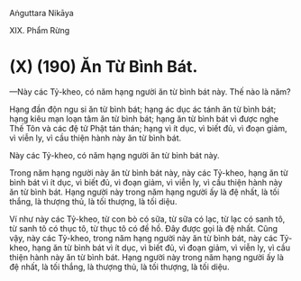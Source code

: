 Aṅguttara Nikāya

XIX. Phẩm Rừng

# (X) (190) Ăn Từ Bình Bát.

—Này các Tỷ-kheo, có năm hạng người ăn từ bình bát này. Thế nào là năm?

Hạng đần độn ngu si ăn từ bình bát; hạng ác dục ác tánh ăn từ bình bát; hạng kiêu mạn loạn tâm ăn từ bình bát; hạng ăn từ bình bát vì được nghe Thế Tôn và các đệ tử Phật tán thán; hạng vì ít dục, vì biết đủ, vì đoạn giảm, vì viễn ly, vì cầu thiện hành này ăn từ bình bát.

Này các Tỷ-kheo, có năm hạng người ăn từ bình bát này.

Trong năm hạng người này ăn từ bình bát này, này các Tỷ-kheo, hạng ăn từ bình bát vì ít dục, vì biết đủ, vì đoạn giảm, vì viễn ly, vì cầu thiện hành này ăn từ bình bát. Hạng người này trong năm hạng người ấy là đệ nhất, là tối thắng, là thượng thủ, là tối thượng, là tối diệu.

Ví như này các Tỷ-kheo, từ con bò có sữa, từ sữa có lạc, từ lạc có sanh tô, từ sanh tô có thục tô, từ thục tô có đề hồ. Ðây được gọi là đệ nhất. Cũng vậy, này các Tỷ-kheo, trong năm hạng người này ăn từ bình bát, này các Tỷ-kheo, hạng ăn từ bình bát vì ít dục, vì biết đủ, vì đoạn giảm, vì viễn ly, vì cầu thiện hành này ăn từ bình bát. Hạng người này trong năm hạng người ấy là đệ nhất, là tối thắng, là thượng thủ, là tối thượng, là tối diệu.

